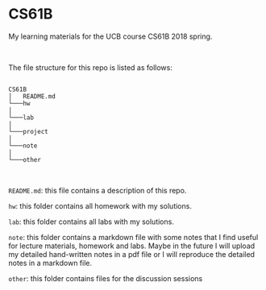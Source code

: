 # CS61B

My learning materials for the UCB course  CS61B 2018 spring. 

<br>

The file structure for this repo is listed as follows: 

```

CS61B
│   README.md     
└───hw 
│   
└───lab
│
└───project
│
└───note
│
└───other
```

<br>

`README.md`:  this file contains a description of this repo.

`hw`:  this folder contains all homework with my solutions.

`lab`: this folder contains all labs with my solutions.

`note`: this folder contains a markdown file with some notes that I find useful for lecture materials, homework and labs. Maybe in the future I will upload my detailed hand-written notes in a pdf file or I will reproduce the detailed notes in a markdown file.

`other`: this folder contains files for the discussion sessions